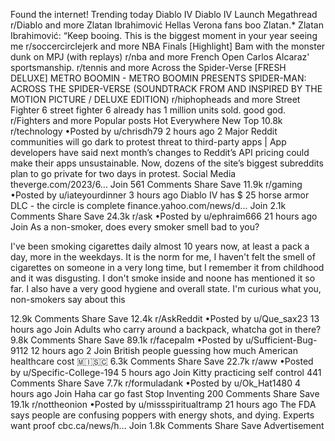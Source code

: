 Found the internet!
Trending today
Diablo IV
Diablo IV Launch Megathread
r/Diablo and more
Zlatan Ibrahimović
Hellas Verona fans boo Zlatan.* Zlatan Ibrahimović: “Keep booing. This is the biggest moment in your year seeing me
r/soccercirclejerk and more
NBA Finals
[Highlight] Bam with the monster dunk on MPJ (with replays)
r/nba and more
French Open
Carlos Alcaraz' sportsmanship.
r/tennis and more
Across the Spider-Verse
[FRESH DELUXE] METRO BOOMIN - METRO BOOMIN PRESENTS SPIDER-MAN: ACROSS THE SPIDER-VERSE (SOUNDTRACK FROM AND INSPIRED BY THE MOTION PICTURE / DELUXE EDITION)
r/hiphopheads and more
Street Fighter 6
street fighter 6 already has 1 million units sold. good god.
r/Fighters and more
Popular posts
Hot
Everywhere
New
Top
10.8k
r/technology
•Posted by
u/chrisdh79
2 hours ago
2
Major Reddit communities will go dark to protest threat to third-party apps | App developers have said next month’s changes to Reddit’s API pricing could make their apps unsustainable. Now, dozens of the site’s biggest subreddits plan to go private for two days in protest.
Social Media
theverge.com/2023/6...
Join
561 Comments
Share
Save
11.9k
r/gaming
•Posted by
u/iateyourdinner
3 hours ago
Diablo IV has $ 25 horse armor DLC - the circle is complete
finance.yahoo.com/news/d...
Join
2.1k Comments
Share
Save
24.3k
r/ask
•Posted by
u/ephraim666
21 hours ago
Join
As a non-smoker, does every smoker smell bad to you?

I've been smoking cigarettes daily almost 10 years now, at least a pack a day, more in the weekdays. It is the norm for me, I haven't felt the smell of cigarettes on someone in a very long time, but I remember it from childhood and it was disgusting. I don't smoke inside and noone has mentioned it so far. I also have a very good hygiene and overall state. I'm curious what you, non-smokers say about this

12.9k Comments
Share
Save
12.4k
r/AskReddit
•Posted by
u/Que_sax23
13 hours ago
Join
Adults who carry around a backpack, whatcha got in there?
9.8k Comments
Share
Save
89.1k
r/facepalm
•Posted by
u/Sufficient-Bug-9112
12 hours ago
2
Join
British people guessing how much American healthcare cost
 🇲​🇮​🇸​🇨​
6.3k Comments
Share
Save
22.7k
r/aww
•Posted by
u/Specific-College-194
5 hours ago
Join
Kitty practicing self control
441 Comments
Share
Save
7.7k
r/formuladank
•Posted by
u/Ok_Hat1480
4 hours ago
Join
Haha car go fast 
Stop Inventing
200 Comments
Share
Save
19.1k
r/nottheonion
•Posted by
u/missspiritualtramp
21 hours ago
The FDA says people are confusing poppers with energy shots, and dying. Experts want proof
cbc.ca/news/h...
Join
1.8k Comments
Share
Save
Advertisement